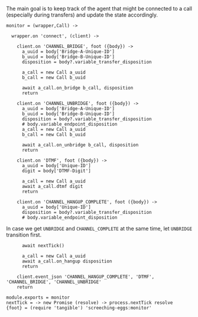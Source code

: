 The main goal is to keep track of the agent that might be connected to a call (especially during transfers) and update the state accordingly.

    monitor = (wrapper,Call) ->

      wrapper.on 'connect', (client) ->

        client.on 'CHANNEL_BRIDGE', foot ({body}) ->
          a_uuid = body['Bridge-A-Unique-ID']
          b_uuid = body['Bridge-B-Unique-ID']
          disposition = body?.variable_transfer_disposition

          a_call = new Call a_uuid
          b_call = new Call b_uuid

          await a_call.on_bridge b_call, disposition
          return

        client.on 'CHANNEL_UNBRIDGE', foot ({body}) ->
          a_uuid = body['Bridge-A-Unique-ID']
          b_uuid = body['Bridge-B-Unique-ID']
          disposition = body?.variable_transfer_disposition
          # body.variable_endpoint_disposition
          a_call = new Call a_uuid
          b_call = new Call b_uuid

          await a_call.on_unbridge b_call, disposition
          return

        client.on 'DTMF', foot ({body}) ->
          a_uuid = body['Unique-ID']
          digit = body['DTMF-Digit']

          a_call = new Call a_uuid
          await a_call.dtmf digit
          return

        client.on 'CHANNEL_HANGUP_COMPLETE', foot ({body}) ->
          a_uuid = body['Unique-ID']
          disposition = body?.variable_transfer_disposition
          # body.variable_endpoint_disposition

In case we get `UNBRIDGE` and `CHANNEL_COMPLETE` at the same time, let `UNBRIDGE` transition first.

          await nextTick()

          a_call = new Call a_uuid
          await a_call.on_hangup disposition
          return

        client.event_json 'CHANNEL_HANGUP_COMPLETE', 'DTMF', 'CHANNEL_BRIDGE', 'CHANNEL_UNBRIDGE'
        return

    module.exports = monitor
    nextTick = -> new Promise (resolve) -> process.nextTick resolve
    {foot} = (require 'tangible') 'screeching-eggs:monitor'
